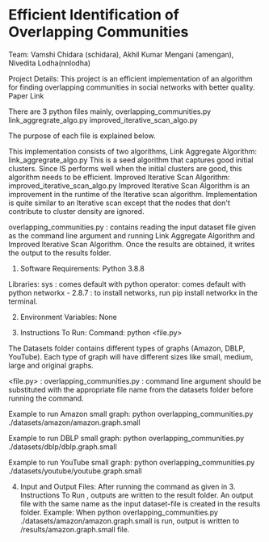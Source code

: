 # Efficient Identification of Overlapping Communities

Team:
Vamshi Chidara (schidara), Akhil Kumar Mengani (amengan), Nivedita Lodha(nnlodha)

Project Details:
This project is an efficient implementation of an algorithm for finding overlapping communities in social networks with better quality.
Paper Link

There are 3 python files mainly,
overlapping_communities.py
link_aggregrate_algo.py
improved_iterative_scan_algo.py

The purpose of each file is explained below.

This implementation consists of two algorithms,
Link Aggregate Algorithm: link_aggregrate_algo.py
This is a seed algorithm that captures good initial clusters.
Since IS performs well when the initial clusters are good, this algorithm needs to be efficient.
Improved Iterative Scan Algorithm: improved_iterative_scan_algo.py
Improved Iterative Scan Algorithm is an improvement in the runtime of the Iterative scan algorithm. Implementation is quite similar to an Iterative scan except that the nodes that don't contribute to cluster density are ignored.

overlapping_communities.py : contains reading the input dataset file given as the command line argument and running Link Aggregate Algorithm and Improved Iterative Scan Algorithm. Once the results are obtained, it writes the output to the results folder. 

1. Software Requirements:
Python 3.8.8

Libraries:
sys : comes default with python
operator: comes default with python
networkx - 2.8.7 : to install networks, run  pip install networkx in the terminal.

2. Environment Variables: None

3. Instructions To Run:
Command: python <file.py> <dataset-file>

The Datasets folder contains different types of graphs (Amazon, DBLP, YouTube). Each type of graph will have different sizes like small, medium, large and original graphs. 

<file.py> : overlapping_communities.py 
<dataset-file>: command line argument should be substituted with the appropriate file name from the datasets folder before running the command.
 
Example to run Amazon small graph:
python overlapping_communities.py ./datasets/amazon/amazon.graph.small

Example to run DBLP small graph:
python overlapping_communities.py ./datasets/dblp/dblp.graph.small

Example to run YouTube small graph:
python overlapping_communities.py ./datasets/youtube/youtube.graph.small

4. Input and Output Files:
After running the command as given in 3. Instructions To Run , outputs are written to the result folder. An output file with the same name as the input dataset-file is created in the results folder.
Example:
When 
python overlapping_communities.py ./datasets/amazon/amazon.graph.small is run, output is written to /results/amazon.graph.small file.

